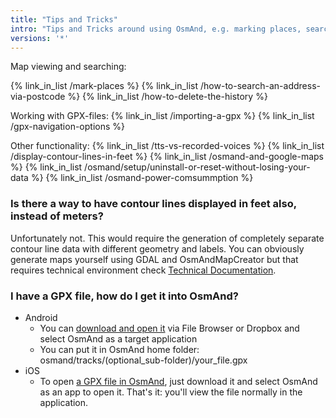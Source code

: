 ```yaml
---
title: "Tips and Tricks"
intro: "Tips and Tricks around using OsmAnd, e.g. marking places, searching things, working with GPX files, specific use cases."
versions: '*'
---
```


Map viewing and searching:

{% link_in_list /mark-places %}
{% link_in_list /how-to-search-an-address-via-postcode %}
{% link_in_list /how-to-delete-the-history %}

Working with GPX-files:
{% link_in_list /importing-a-gpx %}
{% link_in_list /gpx-navigation-options %}

Other functionality:
{% link_in_list /tts-vs-recorded-voices %}
{% link_in_list /display-contour-lines-in-feet %}
{% link_in_list /osmand-and-google-maps %}
{% link_in_list /osmand/setup/uninstall-or-reset-without-losing-your-data %}
{% link_in_list /osmand-power-comsummption %}


### Is there a way to have contour lines displayed in feet also, instead of meters?

Unfortunately not. This would require the generation of completely separate contour line data with different geometry and labels. You can obviously generate maps yourself using GDAL and OsmAndMapCreator but that requires technical environment check [Technical Documentation](/development).

### I have a GPX file, how do I get it into OsmAnd?
- Android
    - You can [download and open it](https://osmand.net/features/trip-planning#Planning_trip_using_GPX_track) via File Browser or Dropbox and select OsmAnd as a target application
    - You can put it in OsmAnd home folder: osmand/tracks/(optional\_sub-folder)/your\_file.gpx
- iOS
    - To open [a GPX file in OsmAnd](https://osmand.net/features/trip-planning#Planning_trip_using_GPX_track),
just download it and select OsmAnd as an app to open it. That's it: you'll view the file normally in the application.
